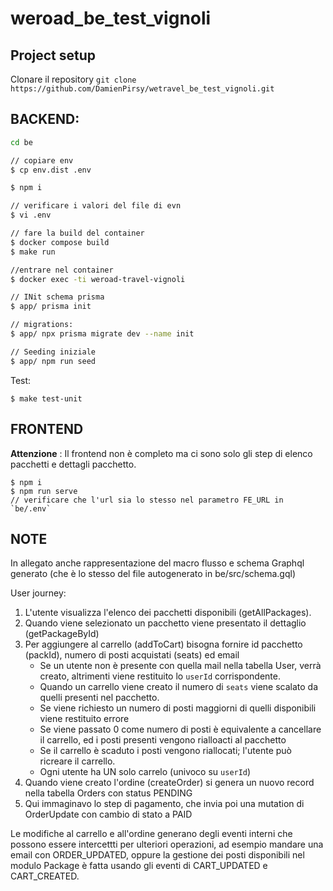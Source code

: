 # weroad_be_test_vignoli

## Project setup

Clonare il repository
`git clone  https://github.com/DamienPirsy/wetravel_be_test_vignoli.git`

## BACKEND:



```bash
cd be

// copiare env
$ cp env.dist .env

$ npm i

// verificare i valori del file di evn
$ vi .env

// fare la build del container
$ docker compose build
$ make run

//entrare nel container
$ docker exec -ti weroad-travel-vignoli

// INit schema prisma
$ app/ prisma init

// migrations:
$ app/ npx prisma migrate dev --name init

// Seeding iniziale
$ app/ npm run seed

```

Test:

```
$ make test-unit
```


## FRONTEND

**Attenzione** : Il frontend non è completo ma ci sono solo gli step di elenco pacchetti e dettagli pacchetto.

```
$ npm i
$ npm run serve
// verificare che l'url sia lo stesso nel parametro FE_URL in `be/.env`
```


## NOTE

In allegato anche rappresentazione del macro flusso e schema Graphql generato (che è lo stesso del file autogenerato in be/src/schema.gql)


User journey:

1) L'utente visualizza l'elenco dei pacchetti disponibili (getAllPackages).
2) Quando viene selezionato un pacchetto viene presentato il dettaglio (getPackageById)
3) Per aggiungere al carrello (addToCart) bisogna fornire id pacchetto (packId), numero di posti acquistati (seats) ed email
   - Se un utente non è presente con quella mail nella tabella User, verrà creato, altrimenti viene restituito lo `userId` corrispondente.
   - Quando un carrello viene creato il numero di `seats` viene scalato da quelli presenti nel pacchetto.
   - Se viene richiesto un numero di posti maggiorni di quelli disponibili viene restituito errore
   - Se viene passato 0 come numero di posti è equivalente a cancellare il carrello, ed i posti presenti vengono rialloacti al pacchetto
   - Se il carrello è scaduto i posti vengono riallocati; l'utente può ricreare il carrello.
   - Ogni utente ha UN solo carrelo (univoco su `userId`)
4) Quando viene creato l'ordine (createOrder) si genera un nuovo record nella tabella Orders con status PENDING
5) Qui immaginavo lo step di pagamento, che invia poi una mutation di OrderUpdate con cambio di stato a PAID

Le modifiche al carrello e all'ordine generano degli eventi interni che possono essere intercettti per ulteriori operazioni, ad esempio mandare una email con ORDER_UPDATED, oppure la gestione dei posti disponibili nel modulo Package è fatta usando gli eventi di CART_UPDATED e CART_CREATED.

